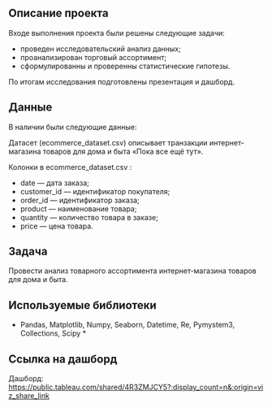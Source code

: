 ## Описание проекта

Входе выполнения проекта были решены следующие задачи:

- проведен исследовательский анализ данных;
- проанализирован торговый ассортимент;
- сформулированны и проверенны статистические гипотезы.

По итогам исследования подготовлены презентация и дашборд.


## Данные

В наличии были следующие данные:



Датасет (ecommerce_dataset.csv) описывает транзакции интернет-магазина товаров для дома и быта «Пока все ещё тут».


Колонки в ecommerce_dataset.csv :


- date — дата заказа;
- customer_id — идентификатор покупателя;
- order_id — идентификатор заказа;
- product — наименование товара;
- quantity — количество товара в заказе;
- price — цена товара.

## Задача


Провести анализ товарного ассортимента интернет-магазина товаров для дома и быта.

## Используемые библиотеки
* Pandas, Matplotlib, Numpy, Seaborn,  Datetime, Re, Pymystem3,  Collections, Scipy  *

## Ссылка на дашборд

Дашборд: <https://public.tableau.com/shared/4R3ZMJCY5?:display_count=n&:origin=viz_share_link>
